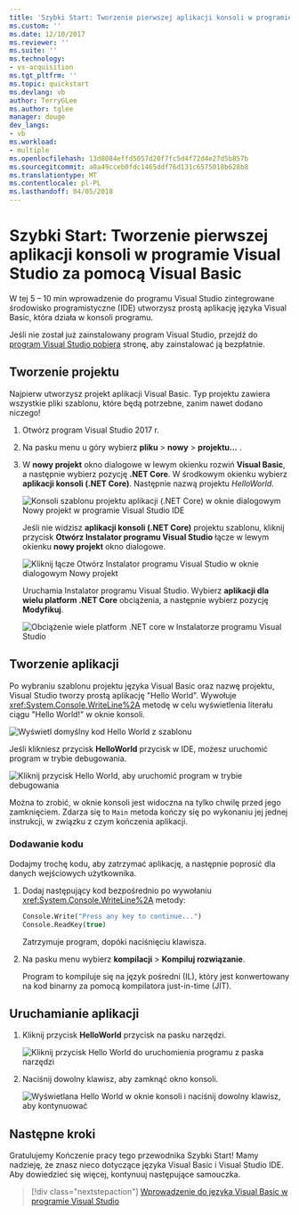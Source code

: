 ```yaml
---
title: 'Szybki Start: Tworzenie pierwszej aplikacji konsoli w programie Visual Studio za pomocą Visual Basic | Dokumentacja firmy Microsoft'
ms.custom: ''
ms.date: 12/10/2017
ms.reviewer: ''
ms.suite: ''
ms.technology:
- vs-acquisition
ms.tgt_pltfrm: ''
ms.topic: quickstart
ms.devlang: vb
author: TerryGLee
ms.author: tglee
manager: douge
dev_langs:
- vb
ms.workload:
- multiple
ms.openlocfilehash: 13d8084effd5057d20f7fc5d4f72d4e27d5b857b
ms.sourcegitcommit: a0a49cceb0fdc1465ddf76d131c6575018b628b8
ms.translationtype: MT
ms.contentlocale: pl-PL
ms.lasthandoff: 04/05/2018
---
```

# <a name="quickstart-create-your-first-console-app-in-visual-studio-with-visual-basic"></a>Szybki Start: Tworzenie pierwszej aplikacji konsoli w programie Visual Studio za pomocą Visual Basic
W tej 5 – 10 min wprowadzenie do programu Visual Studio zintegrowane środowisko programistyczne (IDE) utworzysz prostą aplikację języka Visual Basic, która działa w konsoli programu.

Jeśli nie został już zainstalowany program Visual Studio, przejdź do [program Visual Studio pobiera](https://aka.ms/vsdownload?utm_source=mscom&utm_campaign=msdocs) stronę, aby zainstalować ją bezpłatnie.

## <a name="create-a-project"></a>Tworzenie projektu
Najpierw utworzysz projekt aplikacji Visual Basic. Typ projektu zawiera wszystkie pliki szablonu, które będą potrzebne, zanim nawet dodano niczego!

1. Otwórz program Visual Studio 2017 r.

2. Na pasku menu u góry wybierz **pliku** > **nowy** > **projektu...** .

3. W **nowy projekt** okno dialogowe w lewym okienku rozwiń **Visual Basic**, a następnie wybierz pozycję **.NET Core**. W środkowym okienku wybierz **aplikacji konsoli (.NET Core)**. Następnie nazwą projektu *HelloWorld*.

   ![Konsoli szablonu projektu aplikacji (.NET Core) w oknie dialogowym Nowy projekt w programie Visual Studio IDE](../ide/media/new-project-vb-dotnetcore-helloworld-console-app.png)

     Jeśli nie widzisz **aplikacji konsoli (.NET Core)** projektu szablonu, kliknij przycisk **Otwórz Instalator programu Visual Studio** łącze w lewym okienku **nowy projekt** okno dialogowe.

   ![Kliknij łącze Otwórz Instalator programu Visual Studio w oknie dialogowym Nowy projekt](../ide/media/vb-open-visual-studio-installer-hello-world.png)

     Uruchamia Instalator programu Visual Studio. Wybierz **aplikacji dla wielu platform .NET Core** obciążenia, a następnie wybierz pozycję **Modyfikuj**.

     ![Obciążenie wiele platform .NET core w Instalatorze programu Visual Studio](../ide/media/dot-net-core-xplat-dev-workload.png)

## <a name="create-the-application"></a>Tworzenie aplikacji
Po wybraniu szablonu projektu języka Visual Basic oraz nazwę projektu, Visual Studio tworzy prostą aplikację "Hello World". Wywołuje <xref:System.Console.WriteLine%2A> metodę w celu wyświetlenia literału ciągu "Hello World!" w oknie konsoli.

![Wyświetl domyślny kod Hello World z szablonu](../ide/media/vb-console-helloworld-template.png)

Jeśli klikniesz przycisk **HelloWorld** przycisk w IDE, możesz uruchomić program w trybie debugowania.

  ![Kliknij przycisk Hello World, aby uruchomić program w trybie debugowania](../ide/media/vb-console-hello-world-button.png)

Można to zrobić, w oknie konsoli jest widoczna na tylko chwilę przed jego zamknięciem. Zdarza się to `Main` metoda kończy się po wykonaniu jej jednej instrukcji, w związku z czym kończenia aplikacji.

### <a name="add-some-code"></a>Dodawanie kodu
Dodajmy trochę kodu, aby zatrzymać aplikację, a następnie poprosić dla danych wejściowych użytkownika.

1. Dodaj następujący kod bezpośrednio po wywołaniu <xref:System.Console.WriteLine%2A> metody:

   ```vb
   Console.Write("Press any key to continue...")
   Console.ReadKey(true)
   ```
   Zatrzymuje program, dopóki naciśnięciu klawisza.

2. Na pasku menu wybierz **kompilacji** > **Kompiluj rozwiązanie**.

   Program to kompiluje się na język pośredni (IL), który jest konwertowany na kod binarny za pomocą kompilatora just-in-time (JIT).

## <a name="run-the-application"></a>Uruchamianie aplikacji
1. Kliknij przycisk **HelloWorld** przycisk na pasku narzędzi.

   ![Kliknij przycisk Hello World do uruchomienia programu z paska narzędzi](../ide/media/vb-console-hello-world-button.png)

2. Naciśnij dowolny klawisz, aby zamknąć okno konsoli.

   ![Wyświetlana Hello World w oknie konsoli i naciśnij dowolny klawisz, aby kontynuować](../ide/media/vb-console-hello-world-press-any-key.png)

## <a name="next-steps"></a>Następne kroki
Gratulujemy Kończenie pracy tego przewodnika Szybki Start! Mamy nadzieję, że znasz nieco dotyczące języka Visual Basic i Visual Studio IDE. Aby dowiedzieć się więcej, kontynuuj następujące samouczka.

> [!div class="nextstepaction"]
> [Wprowadzenie do języka Visual Basic w programie Visual Studio](tutorial-visual-basic-console.md)
